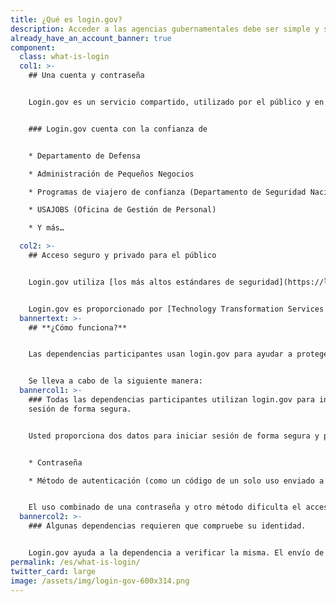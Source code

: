 ```yaml
---
title: ¿Qué es login.gov?
description: Acceder a las agencias gubernamentales debe ser simple y seguro.
already_have_an_account_banner: true
component:
  class: what-is-login
  col1: >-
    ## Una cuenta y contraseña


    Login.gov es un servicio compartido, utilizado por el público y en el que confían las agencias gubernamentales. Con una cuenta de login.gov, elimina la necesidad de recordar diferentes contraseñas para cada agencia y agiliza su proceso de inicio de sesión.


    ### Login.gov cuenta con la confianza de


    * Departamento de Defensa

    * Administración de Pequeños Negocios

    * Programas de viajero de confianza (Departamento de Seguridad Nacional)

    * USAJOBS (Oficina de Gestión de Personal)

    * Y más…

  col2: >-
    ## Acceso seguro y privado para el público


    Login.gov utiliza [los más altos estándares de seguridad](https://login.gov/es/security/) para mantener segura su información, incluida la verificación de identidad y [autenticación de dos factores](https://login.gov/es/help/authentication-methods/which-authentication-method-should-i-use/).


    Login.gov es proporcionado por [Technology Transformation Services (TTS)](https://www.gsa.gov/tts).
  bannertext: >-
    ## **¿Cómo funciona?**


    Las dependencias participantes usan login.gov para ayudar a proteger a sus usuarios. Cuando intente iniciar sesión en una dependencia participante, se le pedirá que inicie sesión o cree una cuenta con login.gov antes de poder acceder a su perfil en dicha dependencia.


    Se lleva a cabo de la siguiente manera:
  bannercol1: >-
    ### Todas las dependencias participantes utilizan login.gov para iniciar
    sesión de forma segura.


    Usted proporciona dos datos para iniciar sesión de forma segura y proteger su información.


    * Contraseña

    * Método de autenticación (como un código de un solo uso enviado a su teléfono o una aplicación de autenticación)


    El uso combinado de una contraseña y otro método dificulta el acceso de terceros a su información.
  bannercol2: >-
    ### Algunas dependencias requieren que compruebe su identidad.


    Login.gov ayuda a la dependencia a verificar la misma. El envío de información de identificación personal (PII), como su identificación con fotografía, permite verificar que se trata de usted y no de alguien haciéndose pasar por usted. Nosotros nos limitamos a confirmar su identidad y no determinamos su elegibilidad para los servicios ofrecidos por la dependencia.
permalink: /es/what-is-login/
twitter_card: large
image: /assets/img/login-gov-600x314.png
---
```

